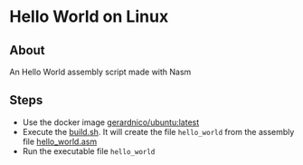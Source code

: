 # Hello World on Linux

## About
An Hello World assembly script made with Nasm

## Steps
  * Use the docker image [gerardnico/ubuntu:latest](https://github.com/gerardnico/ubuntu)
  * Execute the [build.sh](build.sh). It will create the file `hello_world` from the assembly file [hello_world.asm](hello_world.asm)
  * Run the executable file `hello_world`
  


